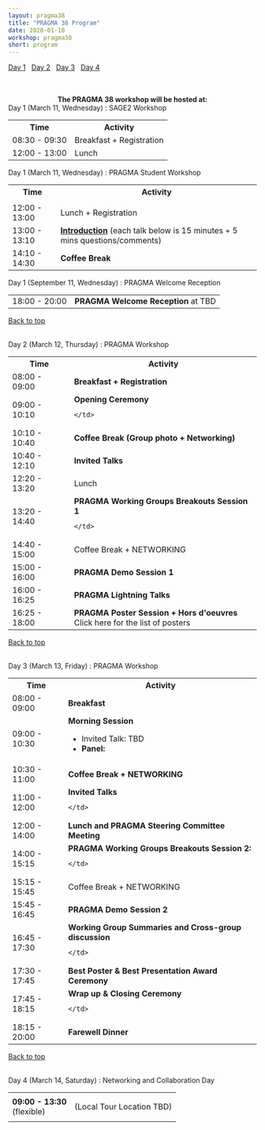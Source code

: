 ```yaml
---
layout: pragma38
title: "PRAGMA 38 Program"
date: 2020-01-10
workshop: pragma38
short: program
---
```


[Day 1](#day1)&nbsp;&nbsp; [Day 2](#day2)&nbsp;&nbsp; [Day 3](#day3)&nbsp;&nbsp; [Day 4](#day4)

<br>
<div style="visibility:hidden;">

<div class="alert">
  <center>
    <b>The PRAGMA 38 workshop will be hosted at: HKU Centennial Campus</b>
  </center>
</div>

<div style="visibility:visible;">

<div class="alert">
  <center>
    <b>The PRAGMA 38 workshop will be hosted at:</b>
  </center>
</div>

<div class="border38" id="day1">Day 1 (March 11, Wednesday) : SAGE2 Workshop</div>
<table class="program38">
  <tbody><tr>
    <th>Time</th>
    <th>Activity</th>
  </tr>
  <tr>
    <td>08:30 - 09:30</td>
    <td>Breakfast + Registration</td>
  </tr>
  
  <tr>
    <td>12:00 - 13:00</td>
    <td class="break">Lunch</td>
  </tr>
</tbody></table>

<div class="border38" id="day1">Day 1 (March 11, Wednesday) : PRAGMA Student Workshop</div>
<table class="program38">
  <tbody><tr>
    <th>Time</th>
    <th>Activity</th>
  </tr>
  <tr>
    <td> </td>
    
  </tr>
  <tr>
    <td>12:00 - 13:00</td>
    <td class="break">Lunch + Registration</td>
  </tr>
   <tr>
    <td>13:00 - 13:10</td>
    <td><a href="https://github.com/pragmagrid/pragma-meetings/raw/master/pragma38/11/student-intro.pdf"><b>Introduction</b></a> (each talk below is 15 minutes + 5 mins questions/comments)</td>
  </tr>
   <tr>
  </tr><tr>
    <td>14:10 - 14:30</td>
    <td class="break"><b>Coffee Break</b></td>
  </tr>
    
</tbody></table>

<div class="border38" id="day1">Day 1 (September 11, Wednesday) : PRAGMA Welcome Reception</div>
<table class="program38">
  <tbody><tr>
    <td>18:00 - 20:00</td>
    <td><b>PRAGMA Welcome Reception</b> at TBD<br>
    </td>
  </tr>
</tbody></table>

[Back to top](/pragma38-program)

<br>

<div class="border38" id="day2">Day 2 (March 12, Thursday) : PRAGMA Workshop</div>

<table class="program38">
  <tbody><tr>
    <th>Time</th>
    <th>Activity</th>
  </tr>
  <tr>
    <td>08:00 - 09:00</td>
    <td><b>Breakfast + Registration</b></td>
  </tr>
  <tr>
    <td>09:00 - 10:10</td>
    <td><b>Opening Ceremony</b>
      
    </td>
  </tr>
  <tr>
    <td>10:10 - 10:40</td>
    <td class="break"><b>Coffee Break (Group photo + Networking)</b></td>
  </tr>
  <tr>
    <td>10:40 - 12:10</td>
    <td><b>Invited Talks</b>
    </td>
  </tr> 
  <tr>
    <td>12:20 - 13:20</td>
     <td class="break">Lunch</td>
  </tr>
  <tr>
    <td>13:20 - 14:40</td>
    <td><b>PRAGMA Working Groups Breakouts Session 1</b> 
      
    </td>
  </tr>
  <tr>
    <td>14:40 - 15:00</td>
    <td class="break">Coffee Break  + NETWORKING </td>
  </tr>
  <tr>
    <td>15:00 - 16:00</td>
    <td><b>PRAGMA Demo Session 1</b>
    </td>
  </tr>
  <tr>
    <td>16:00 - 16:25</td>
    <td><div id="https://github.com/pragmagrid/pragma-meetings/raw/master/pragma38/12/lightning-talks.pdf"><b>PRAGMA Lightning Talks</b></div></td>
  </tr>
    <tr>
    <td>16:25 - 18:00</td>
    <td><b>PRAGMA Poster Session + Hors d'oeuvres</b><br><div id="/pragma38-program-posters">Click here for the list of posters</div><!--See available posters in this <a href="https://github.com/pragmagrid/pragma-meetings/tree/master/pragma38/posters">repository</a>-->
	</td>
  </tr>
</tbody></table>

[Back to top](/pragma38-program)

<br>

<div class="border38" id="day3">Day 3 (March 13, Friday) : PRAGMA Workshop</div>

<table class="program38">
  <tbody><tr>
    <th>Time</th>
    <th>Activity</th>
  </tr>
  <tr>
    <td>08:00 - 09:00</td>
    <td><b>Breakfast</b></td>
  </tr>
  <tr>
    <td>09:00 - 10:30</td>
    <td><b>Morning Session</b><ul>
        <li>Invited Talk: TBD</li> 
       <li>
      <b>Panel: </b></li>
      </ul>
    </td>
  </tr>
  <tr>
    <td>10:30 - 11:00</td>
    <td class="break"><b>Coffee Break + NETWORKING</b></td>
  </tr>
  <tr>
    <td>11:00 - 12:00</td>
    <td><b>Invited Talks</b><br>
            
    </td>
  </tr>
  <tr>
    <td>12:00 - 14:00</td>
    <td><b>Lunch and PRAGMA Steering Committee Meeting</b></td>
  </tr>
  <tr>
    <td>14:00 - 15:15</td>
    <td><b>PRAGMA Working Groups Breakouts Session 2: </b> <br>
      
    </td>
  </tr>
  <tr>
    <td>15:15 - 15:45</td>
    <td class="break">Coffee Break  + NETWORKING</td>
  </tr>
  <tr>
    <td>15:45 - 16:45</td>
    <td><b>PRAGMA Demo Session 2</b>
    </td>
  </tr> 
  <tr>
    <td>16:45 - 17:30</td>
    <td><b>Working Group Summaries and Cross-group discussion</b>
      
    </td>
  </tr> 
  <tr>
    <td>17:30 - 17:45</td>
    <td><div id="https://github.com/pragmagrid/pragma-meetings/raw/master/pragma38/13/student-awards.pdf"><b>Best Poster &amp; Best Presentation Award Ceremony</b></div></td>
  </tr>
  <tr>
    <td>17:45 - 18:15</td>
    <td><b>Wrap up &amp; Closing Ceremony</b><br>
      
    </td>
  </tr>
  <tr>
    <td>18:15 - 20:00</td>
    <td class="break"><b>Farewell Dinner</b></td>
  </tr>
</tbody></table>

[Back to top](/pragma38-program)

<br>

<div class="border38" id="day4">Day 4 (March 14, Saturday) : Networking and Collaboration Day</div>

<table class="program38">
<tbody><tr><td>
<b>09:00 - 13:30</b>
<br>(flexible)
</td><td>

(Local Tour Location TBD)

</td></tr>
</tbody></table>
</div>

[Back to top](/pragma38-program)

<br>
-->
